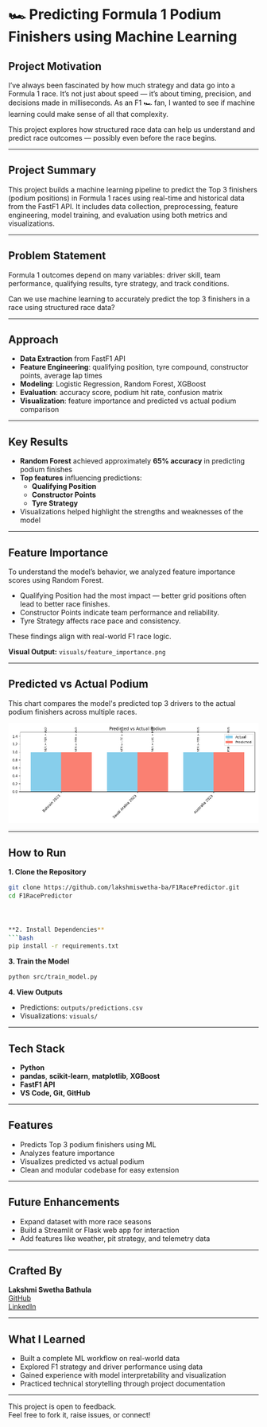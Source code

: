 # 🏎️ Predicting Formula 1 Podium Finishers using Machine Learning



## Project Motivation

I’ve always been fascinated by how much strategy and data go into a Formula 1 race. It’s not just about speed — it’s about timing, precision, and decisions made in milliseconds. As an F1 🏎️ fan, I wanted to see if machine learning could make sense of all that complexity.

This project explores how structured race data can help us understand and predict race outcomes — possibly even before the race begins.

---

## Project Summary

This project builds a machine learning pipeline to predict the Top 3 finishers (podium positions) in Formula 1 races using real-time and historical data from the FastF1 API. It includes data collection, preprocessing, feature engineering, model training, and evaluation using both metrics and visualizations.

---

## Problem Statement

Formula 1 outcomes depend on many variables: driver skill, team performance, qualifying results, tyre strategy, and track conditions.

Can we use machine learning to accurately predict the top 3 finishers in a race using structured race data?

---

## Approach

- **Data Extraction** from FastF1 API  
- **Feature Engineering**: qualifying position, tyre compound, constructor points, average lap times  
- **Modeling**: Logistic Regression, Random Forest, XGBoost  
- **Evaluation**: accuracy score, podium hit rate, confusion matrix  
- **Visualization**: feature importance and predicted vs actual podium comparison  

---

## Key Results

- **Random Forest** achieved approximately **65% accuracy** in predicting podium finishes  
- **Top features** influencing predictions:
  - **Qualifying Position**
  - **Constructor Points**
  - **Tyre Strategy**
- Visualizations helped highlight the strengths and weaknesses of the model  

---

## Feature Importance

To understand the model’s behavior, we analyzed feature importance scores using Random Forest.  

- Qualifying Position had the most impact — better grid positions often lead to better race finishes.  
- Constructor Points indicate team performance and reliability.  
- Tyre Strategy affects race pace and consistency.  

These findings align with real-world F1 race logic.

**Visual Output:** `visuals/feature_importance.png`

---

## Predicted vs Actual Podium

This chart compares the model's predicted top 3 drivers to the actual podium finishers across multiple races.

[![Predicted vs Actual Podium](visuals/predicted_vs_actual_podium.png)](visuals/predicted_vs_actual_podium.png)


---

## How to Run

**1. Clone the Repository**
```bash
git clone https://github.com/lakshmiswetha-ba/F1RacePredictor.git
cd F1RacePredictor



**2. Install Dependencies**
```bash
pip install -r requirements.txt
```


**3. Train the Model**
```bash
python src/train_model.py
```

**4. View Outputs**
- Predictions: `outputs/predictions.csv`  
- Visualizations: `visuals/`

---

## Tech Stack

- **Python**
- **pandas**, **scikit-learn**, **matplotlib**, **XGBoost**
- **FastF1 API** 
- **VS Code, Git, GitHub** 

---

## Features

- Predicts Top 3 podium finishers using ML
- Analyzes feature importance
- Visualizes predicted vs actual podium
- Clean and modular codebase for easy extension

---

## Future Enhancements

- Expand dataset with more race seasons
- Build a Streamlit or Flask web app for interaction
- Add features like weather, pit strategy, and telemetry data

---

## Crafted By

**Lakshmi Swetha Bathula**  
[GitHub](https://github.com/lakshmiswetha-ba)  
[LinkedIn](https://www.linkedin.com/in/lakshmiswetha)

---

## What I Learned

- Built a complete ML workflow on real-world data  
- Explored F1 strategy and driver performance using data  
- Gained experience with model interpretability and visualization  
- Practiced technical storytelling through project documentation

---

This project is open to feedback.  
Feel free to fork it, raise issues, or connect!
